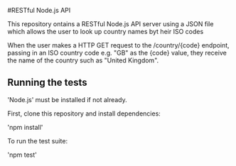 #RESTful Node.js API

This repository ontains a RESTful Node.js API server using a JSON file which allows the user to look up country names byt heir ISO codes

When the user makes a HTTP GET request to the /country/{code} endpoint, passing in an ISO country code e.g. "GB" as the {code} value, they receive the name of the country such as "United Kingdom".


## Running the tests

'Node.js' must be installed if not already.

First, clone this repository and install dependencies:

'npm install'

To run the test suite:

'npm test'